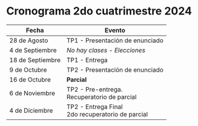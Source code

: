 Cronograma 2do cuatrimestre 2024
================================


| Fecha | Evento |
| ------| -------|
| 28 de Agosto | TP1 - Presentación de enunciado |
| 4 de Septiembre | *No hay clases - Elecciones*
| 18 de Septiembre | TP1 - Entrega |
| 9 de Octubre | TP2 - Presentación de enunciado |
| 16 de Octubre | **Parcial** | 
| 6 de Noviembre | TP2 - Pre-entrega. <br> Recuperatorio de parcial |
| 4 de Diciembre | TP2 - Entrega Final <br> 2do recuperatorio de parcial |

